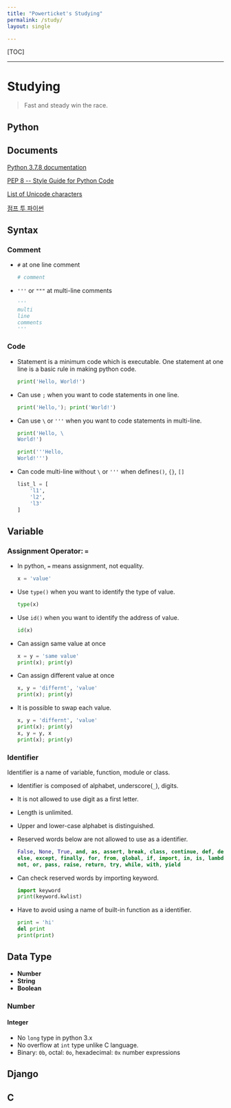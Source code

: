 ```yaml
---
title: "Powerticket's Studying"
permalink: /study/
layout: single

---
```


[TOC]

***



# Studying

> Fast and steady win the race.
>



## Python

## Documents

[Python 3.7.8 documentation](https://docs.python.org/3.7/index.html)

[PEP 8 -- Style Guide for Python Code](https://www.python.org/dev/peps/pep-0008/)

[List of Unicode characters](https://en.wikipedia.org/wiki/List_of_Unicode_characters#Latin_script)

[점프 투 파이썬](https://wikidocs.net/book/1)



## Syntax

### Comment

- `#` at one line comment

  ```python
  # comment
  ```

- `'''` or `"""` at multi-line comments

  ```python
  '''
  multi
  line
  comments
  '''
  ```



### Code

- Statement is a minimum code which is executable. One statement at one line is a basic rule in making python code.

  ```python
  print('Hello, World!')
  ```

- Can use `;` when you want to code statements in one line.

  ```python
  print('Hello,'); print('World!')
  ```

* Can use `\` or `'''` when you want to code statements in multi-line.

  ```python
  print('Hello, \
  World!')
  ```

  ```python
  print('''Hello,
  World!''')
  ```

- Can code multi-line without `\` or `'''` when defines`()`, `{}`, `[]`

  ```python
  list_l = [
      'l1',
      'l2',
      'l3'
  ]
  ```

  

## Variable

### Assignment Operator: `=`

- In python, `=` means assignment, not equality.

  ```python
  x = 'value'
  ```

* Use `type()` when you want to identify the type of value.

  ```python
  type(x)
  ```

* Use `id()` when you want to identify the address of value.

  ```python
  id(x)
  ```

- Can assign same value at once

  ```python
  x = y = 'same value'
  print(x); print(y)
  ```

* Can assign different value at once

  ```python
  x, y = 'differnt', 'value'
  print(x); print(y)
  ```

- It is possible to swap each value.

  ```python
  x, y = 'differnt', 'value'
  print(x); print(y)
  x, y = y, x
  print(x); print(y)
  ```



### Identifier

Identifier is a name of variable, function, module or class.

* Identifier is composed of alphabet, underscore(`_`), digits.

* It is not allowed to use digit as a first letter.

* Length is unlimited.

* Upper and lower-case alphabet is distinguished.

* Reserved words below are not allowed to use as a identifier.

  ```python
  False, None, True, and, as, assert, break, class, continue, def, del, elif,
  else, except, finally, for, from, global, if, import, in, is, lambda, nonlocal,
  not, or, pass, raise, return, try, while, with, yield
  ```

- Can check reserved words by importing keyword.

  ```python
  import keyword
  print(keyword.kwlist)
  ```

* Have to avoid using a name of built-in function as a identifier.

  ```python
  print = 'hi'
  del print
  print(print)
  ```

  

## Data Type

- **Number**
- **String**
- **Boolean**

### Number

#### Integer

- No `long` type in python 3.x
- No overflow at `int` type unlike C language.
- Binary: `0b`, octal: `0o`, hexadecimal: `0x` number expressions



## Django



## C



